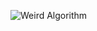 ![Weird Algorithm](https://github.com/VanHoang110802/Competitive_Programming/assets/108053955/dfe02c0b-bd6a-41ce-b22c-12588ab687a3)
